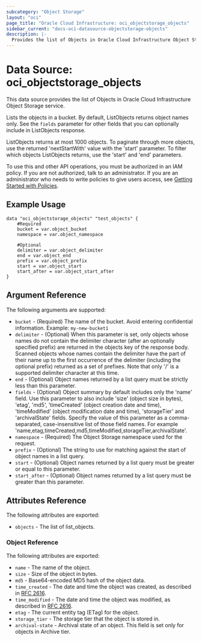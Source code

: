 ```yaml
---
subcategory: "Object Storage"
layout: "oci"
page_title: "Oracle Cloud Infrastructure: oci_objectstorage_objects"
sidebar_current: "docs-oci-datasource-objectstorage-objects"
description: |-
  Provides the list of Objects in Oracle Cloud Infrastructure Object Storage service
---
```


# Data Source: oci_objectstorage_objects
This data source provides the list of Objects in Oracle Cloud Infrastructure Object Storage service.

Lists the objects in a bucket. By default, ListObjects returns object names only. See the `fields`
parameter for other fields that you can optionally include in ListObjects response.

ListObjects returns at most 1000 objects. To paginate through more objects, use the returned 'nextStartWith'
value with the 'start' parameter. To filter which objects ListObjects returns, use the 'start' and 'end'
parameters.

To use this and other API operations, you must be authorized in an IAM policy. If you are not authorized,
talk to an administrator. If you are an administrator who needs to write policies to give users access, see
[Getting Started with Policies](https://docs.cloud.oracle.com/iaas/Content/Identity/Concepts/policygetstarted.htm).


## Example Usage

```hcl
data "oci_objectstorage_objects" "test_objects" {
	#Required
	bucket = var.object_bucket
	namespace = var.object_namespace

	#Optional
	delimiter = var.object_delimiter
	end = var.object_end
	prefix = var.object_prefix
	start = var.object_start
	start_after = var.object_start_after
}
```

## Argument Reference

The following arguments are supported:

* `bucket` - (Required) The name of the bucket. Avoid entering confidential information. Example: `my-new-bucket1` 
* `delimiter` - (Optional) When this parameter is set, only objects whose names do not contain the delimiter character (after an optionally specified prefix) are returned in the objects key of the response body. Scanned objects whose names contain the delimiter have the part of their name up to the first occurrence of the delimiter (including the optional prefix) returned as a set of prefixes. Note that only '/' is a supported delimiter character at this time. 
* `end` - (Optional) Object names returned by a list query must be strictly less than this parameter.
* `fields` - (Optional) Object summary by default includes only the 'name' field. Use this parameter to also include 'size' (object size in bytes), 'etag', 'md5', 'timeCreated' (object creation date and time), 'timeModified' (object modification date and time), 'storageTier' and 'archivalState' fields. Specify the value of this parameter as a comma-separated, case-insensitive list of those field names.  For example 'name,etag,timeCreated,md5,timeModified,storageTier,archivalState'. 
* `namespace` - (Required) The Object Storage namespace used for the request.
* `prefix` - (Optional) The string to use for matching against the start of object names in a list query.
* `start` - (Optional) Object names returned by a list query must be greater or equal to this parameter.
* `start_after` - (Optional) Object names returned by a list query must be greater than this parameter.


## Attributes Reference

The following attributes are exported:

* `objects` - The list of list_objects.

### Object Reference

The following attributes are exported:

* `name` - The name of the object. 
* `size` - Size of the object in bytes.
* `md5` - Base64-encoded MD5 hash of the object data.
* `time_created` - The date and time the object was created, as described in [RFC 2616](https://tools.ietf.org/html/rfc2616#section-14.29).
* `time_modified` - The date and time the object was modified, as described in [RFC 2616](https://tools.ietf.org/rfc/rfc2616#section-14.29).
* `etag` - The current entity tag (ETag) for the object.
* `storage_tier` - The storage tier that the object is stored in.
* `archival-state` - Archival state of an object. This field is set only for objects in Archive tier.
